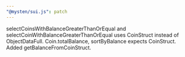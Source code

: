 ```yaml
---
"@mysten/sui.js": patch
---
```


selectCoinsWithBalanceGreaterThanOrEqual and selectCoinWithBalanceGreaterThanOrEqual uses CoinStruct instead of ObjectDataFull. Coin.totalBalance, sortByBalance expects CoinStruct. Added getBalanceFromCoinStruct.
